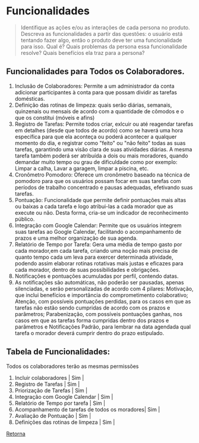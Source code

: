 # Funcionalidades

> Identifique as ações e/ou as interações de cada persona no produto. Descreva as 
> funcionalidades a partir das questões: o usuário está tentando fazer algo, então o 
> produto deve ter uma funcionalidade para isso. Qual é? Quais problemas da persona 
> essa funcionalidade resolve? Quais benefícios ela traz para a persona? 

## Funcionalidades para Todos os Colaboradores.

1. Inclusão de Colaboradores: Permite a um administrador da conta adicionar participantes à conta para que possam dividir as tarefas domésticas.
2. Definição das rotinas de limpeza: quais serão diárias, semanais, quinzenais ou mensais de acordo com a quantidade de cômodos e o que os constitui (móveis e afins)
3. Registro de Tarefas: Permite todos criar, exlcuir ou até reagendar tarefas em detalhes (desde que todos de acordo) como se haverá uma hora específica para que ela aconteça ou poderá acontecer a qualquer momento do dia, e registrar como "feito" ou "não feito" todas as suas tarefas, garantindo uma visão clara de suas atividades diárias. A mesma tarefa também poderá ser atribuída a dois ou mais moradores, quando demandar muito tempo ou grau de dificuldade como por exemplo: Limpar a calha, Lavar a garagem, limpar a piscina, etc.
4. Cronômetro Pomodoro: Oferece um cronômetro baseado na técnica de pomodoro para que os usuários possam focar em suas tarefas com períodos de trabalho concentrado e pausas adequadas, efetivando suas tarefas.
5. Pontuação: Funcionalidade que permite definir pontuações mais altas ou baixas a cada tarefa e logo atribui-las a cada morador que as execute ou não. Desta forma, cria-se um indicador de reconhecimento público.
6. Integração com Google Calendar: Permite que os usuários integrem suas tarefas ao Google Calendar, facilitando o acompanhamento de prazos e uma melhor organização de sua agenda.
7. Relatório de Tempo por Tarefa: Gera uma média de tempo gasto por cada morador,em cada tarefa, criando uma noção mais precisa de quanto tempo cada um leva para exercer determinada atividade, podendo assim elaborar rotinas rotativas mais justas e eficazes para cada morador, dentro de suas possibilidades e obrigações.
8. Notificações e pontuações acumuladas por perfil, contendo datas.
9. As notificações são automáticas, não poderão ser pausadas, apenas silenciadas, e serão personalizadas de acordo com 4 pilares: Motivação, que inclui benefícios e importância do comprometimento colaborativo; Atenção, com possíveis pontuações perdidas, para os casos em que as tarefas não estão sendo cumpridas de acordo com os prazos e parâmetros; Parabenização, com possíveis pontuações ganhas, nos casos em que as tarefas forma cumpridas dentro dos prazos e parâmetros e Notificações Padrão, para lembrar na data agendada qual tarefa o morador deverá cumprir dentro do prazo estipulado. 



## Tabela de Funcionalidades:

Todos os colaboradores terão as mesmas permissões


1. Incluir colaboradores | Sim |
2. Registro de Tarefas | Sim | 
3. Priorização de Tarefas | Sim | 
4. Integração com Google Calendar | Sim | 
5. Relatório de Tempo por tarefa | Sim |
6. Acompanhamento de tarefas de todos os moradores| Sim |
7. Avaliação de Pontuação | Sim |
8. Definições das rotinas de limpeza | Sim | 


[Retorna](../README.md)
